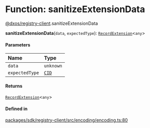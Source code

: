 # Function: sanitizeExtensionData

[@dxos/registry-client](../modules/dxos_registry_client.md).sanitizeExtensionData

**sanitizeExtensionData**(`data`, `expectedType`): [`RecordExtension`](../types/dxos_registry_client.RecordExtension.md)<`any`\>

#### Parameters

| Name | Type |
| :------ | :------ |
| `data` | `unknown` |
| `expectedType` | [`CID`](../classes/dxos_registry_client.CID.md) |

#### Returns

[`RecordExtension`](../types/dxos_registry_client.RecordExtension.md)<`any`\>

#### Defined in

[packages/sdk/registry-client/src/encoding/encoding.ts:80](https://github.com/dxos/dxos/blob/main/packages/sdk/registry-client/src/encoding/encoding.ts#L80)

